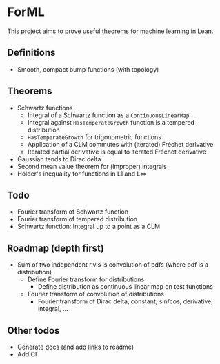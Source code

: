 # ForML

This project aims to prove useful theorems for machine learning in Lean.

## Definitions

* Smooth, compact bump functions (with topology)

## Theorems

* Schwartz functions
  * Integral of a Schwartz function as a `ContinuousLinearMap`
  * Integral against `HasTemperateGrowth` function is a tempered distribution
  * `HasTemperateGrowth` for trigonometric functions
  * Application of a CLM commutes with (iterated) Fréchet derivative
  * Iterated partial derivative is equal to iterated Fréchet derivative
* Gaussian tends to Dirac delta
* Second mean value theorem for (improper) integrals
* Hölder's inequality for functions in L1 and L∞

## Todo

* Fourier transform of Schwartz function
* Fourier transform of tempered distribution
* Schwartz function: Integral up to a point as a CLM

## Roadmap (depth first)

* Sum of two independent r.v.s is convolution of pdfs (where pdf is a distribution)
  * Define Fourier transform for distributions
    * Define distribution as continuous linear map on test functions
  * Fourier transform of convolution of distributions
    * Fourier transform of Dirac delta, constant, sin/cos, derivative, integral, ...

## Other todos

* Generate docs (and add links to readme)
* Add CI
